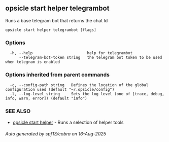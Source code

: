 ## opsicle start helper telegrambot

Runs a base telegram bot that returns the chat Id

```
opsicle start helper telegrambot [flags]
```

### Options

```
  -h, --help                        help for telegrambot
      --telegram-bot-token string   the telegram bot token to be used when telegram is enabled
```

### Options inherited from parent commands

```
  -c, --config-path string   Defines the location of the global configuration used (default "~/.opsicle/config")
  -l, --log-level string     Sets the log level (one of [trace, debug, info, warn, error]) (default "info")
```

### SEE ALSO

* [opsicle start helper](cli/opsicle_start_helper.md)	 - Runs a selection of helper tools

###### Auto generated by spf13/cobra on 16-Aug-2025
